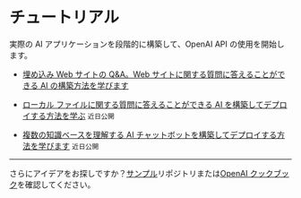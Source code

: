 # チュートリアル

実際の AI アプリケーションを段階的に構築して、OpenAI API の使用を開始します。

-   [埋め込み Web サイトの Q&A。Web サイトに関する質問に答えることができる AI の構築方法を学びます](https://openai.xiniushu.com/docs/tutorials/web-qa-embeddings)
    
-   [ローカル ファイルに関する質問に答えることができる AI を構築してデプロイする方法を学ぶ](https://openai.xiniushu.com/docs/tutorials#) `近日公開`
    
-   [複数の知識ベースを理解する AI チャットボットを構築してデプロイする方法を学びます](https://openai.xiniushu.com/docs/tutorials#) `近日公開`

___

さらにアイデアをお探しですか？[サンプル](https://platform.openai.com/examples)リポジトリまたは[OpenAI クックブック](https://github.com/openai/openai-cookbook)を確認してください。

